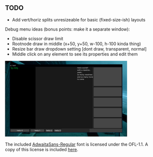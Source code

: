 ## TODO
- Add vert/horiz splits unresizeable for basic (fixed-size-ish) layouts

Debug menu ideas (bonus points: make it a separate window):
- Disable scissor draw limit
- Rootnode draw in middle (x+50, y+50, w-100, h-100 kinda thing)
- Resize bar draw dropdown setting [dont draw, transparent, normal]
- Middle click on any element to see its properties and edit them

<img src="screenshot.png" width="80%"></img>

The included [AdwaitaSans-Regular](ui/fonts/Adwaita/AdwaitaSans-Regular.ttf) font is licensed under the OFL-1.1. A copy of this license is included [here](ui/fonts/Adwaita/LICENSE).
